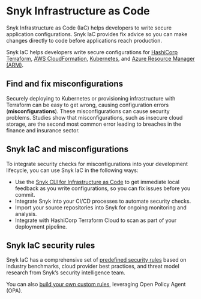 # Snyk Infrastructure as Code

Snyk Infrastructure as Code (IaC) helps developers to write secure application configurations. Snyk IaC provides fix advice so you can make changes directly to code before applications reach production.

Snyk IaC helps developers write secure configurations for [HashiCorp Terraform](scan-terraform-files/), [AWS CloudFormation](scan-cloudformation-files/), [Kubernetes](scan-kubernetes-configuration-files/), and [Azure Resource Manager (ARM)](scan-arm-configuration-files.md).

## Find and fix misconfigurations

Securely deploying to Kubernetes or provisioning infrastructure with Terraform can be easy to get wrong, causing configuration errors (**misconfigurations**). These misconfigurations can cause security problems. Studies show that misconfigurations, such as insecure cloud storage, are the second most common error leading to breaches in the finance and insurance sector.

## Snyk IaC and misconfigurations

To integrate security checks for misconfigurations into your development lifecycle, you can use Snyk IaC in the following ways:

* Use the [Snyk CLI for Infrastructure as Code](../../scan-cloud-configurations/snyk-infrastructure-as-code/snyk-cli-for-infrastructure-as-code/) to get immediate local feedback as you write configurations, so you can fix issues before you commit.
* Integrate Snyk into your CI/CD processes to automate security checks.
* Import your source repositories into Snyk for ongoing monitoring and analysis.
* Integrate with HashiCorp Terraform Cloud to scan as part of your deployment pipeline.

## Snyk IaC security rules

Snyk IaC has a comprehensive set of [predefined security rules](https://snyk.io/security-rules) based on industry benchmarks, cloud provider best practices, and threat model research from Snyk’s security intelligence team.

You can also [build your own custom rules](../../scan-cloud-configurations/snyk-infrastructure-as-code/custom-rules/), leveraging Open Policy Agent (OPA).
